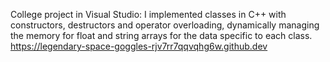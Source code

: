 College project in Visual Studio: 
I implemented classes in C++ with constructors, destructors and operator overloading, dynamically managing the memory for float and string arrays for the data specific to each class.
https://legendary-space-goggles-rjv7rr7qqvqhg6w.github.dev
